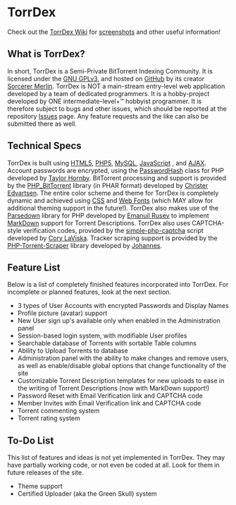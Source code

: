 # TorrDex

Check out the [TorrDex Wiki](https://github.com/sorcerer-merlin/torrdex/wiki/) for [screenshots](https://github.com/sorcerer-merlin/torrdex/wiki/Screenshots) and other useful information!

## What is TorrDex?

In short, TorrDex is a Semi-Private BitTorrent Indexing Community. It is licensed under the [GNU GPLv3](http://www.gnu.org/licenses/gpl-3.0-standalone.html), and hosted on [GitHub](https://github.com/sorcerer-merlin/torrdex) by its creator [Sorcerer Merlin](https://github.com/sorcerer-merlin/). TorrDex is NOT a main-stream entry-level web application developed by a team of dedicated programmers. It is a hobby-project developed by ONE intermediate-level+™ hobbyist programmer. It is therefore subject to bugs and other issues, which should be reported at the repository [Issues](https://github.com/sorcerer-merlin/torrdex/issues) page. Any feature requests and the like can also be submitted there as well.

## Technical Specs

TorrDex is built using [HTML5](http://en.wikipedia.org/wiki/HTML5), [PHP5](http://php.net/), [MySQL](http://www.mysql.com/), [JavaScript](http://en.wikipedia.org/wiki/JavaScript) , and [AJAX](http://en.wikipedia.org/wiki/Ajax_%28programming%29). Account passwords are encrypted, using the [PasswordHash](https://github.com/defuse/password-hashing) class for PHP developed by [Taylor Hornby](https://github.com/defuse). BitTorrent processing and support is provided by the [PHP_BitTorrent](https://github.com/christeredvartsen/php-bittorrent) library (in PHAR format) developed by [Christer Edvartsen](https://github.com/christeredvartsen). The entire color scheme and theme for TorrDex is completely dynamic and achieved using [CSS](http://en.wikipedia.org/wiki/Cascading_Style_Sheets) and [Web Fonts](http://www.cssfontstack.com/Web-Fonts) (which MAY allow for additional theming support in the future!). TorrDex also makes use of the [Parsedown](https://github.com/erusev/parsedown) library for PHP developed by [Emanuil Rusev](https://github.com/erusev) to implement [MarkDown](http://en.wikipedia.org/wiki/Markdown) support for Torrent Descriptions. TorrDex also uses CAPTCHA-style verification codes, provided by the [simple-php-captcha](https://github.com/claviska/simple-php-captcha) script developed by [Cory LaViska](https://github.com/claviska).  Tracker scraping support is provided by the [PHP-Torrent-Scraper](https://github.com/johannes85/PHP-Torrent-Scraper) library developed by [Johannes](https://github.com/johannes85).

## Feature List

Below is a list of completely finished features incorporated into TorrDex. For incomplete or planned features, look at the next section.

- 3 types of User Accounts with encrypted Passwords and Display Names
- Profile picture (avatar) support
- New User sign up's available only when enabled in the Administration panel
- Session-based login system, with modifiable User profiles
- Searchable database of Torrents with sortable Table columns
- Ability to Upload Torrents to database
- Administration panel with the ability to make changes and remove users, as well as enable/disable global options that change functionality of the site
- Customizable Torrent Description templates for new uploads to ease in the writing of Torrent Descriptions (now with MarkDown support!)
- Password Reset with Email Verification link and CAPTCHA code
- Member Invites with Email Verification link and CAPTCHA code
- Torrent commenting system
- Torrent rating system

## To-Do List

This list of features and ideas is not yet implemented in TorrDex. They may have partially working code, or not even be coded at all. Look for them in future releases of the site.

- Theme support
- Certified Uploader (aka the Green Skull) system
